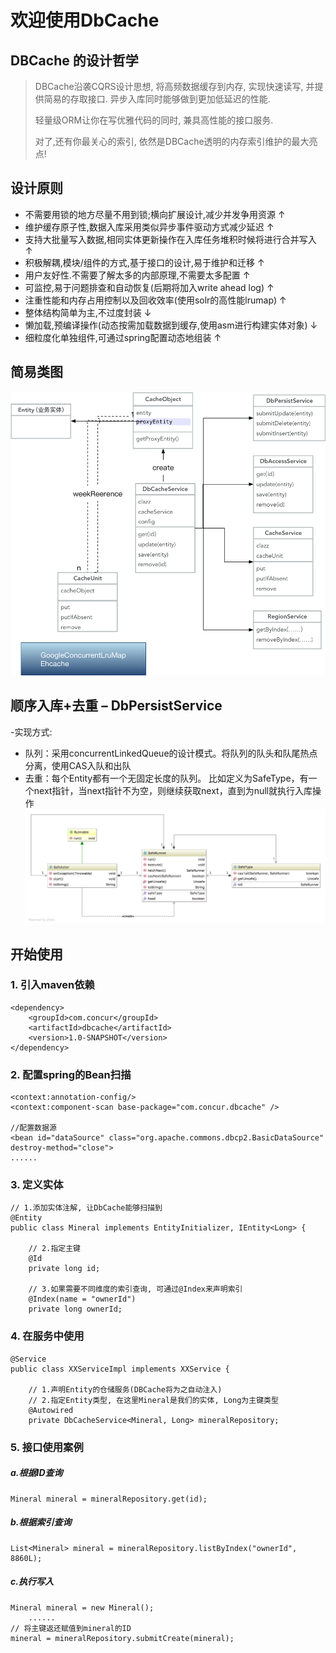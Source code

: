# 欢迎使用DbCache

## DBCache 的设计哲学

>DBCache沿袭CQRS设计思想, 将高频数据缓存到内存, 实现快速读写, 并提供简易的存取接口. 异步入库同时能够做到更加低延迟的性能. 
>
>轻量级ORM让你在写优雅代码的同时, 兼具高性能的接口服务.
>
>对了,还有你最关心的索引, 依然是DBCache透明的内存索引维护的最大亮点!
>

## 设计原则

* 不需要用锁的地方尽量不用到锁;横向扩展设计,减少并发争用资源 ↑
* 维护缓存原子性,数据入库采用类似异步事件驱动方式减少延迟 ↑
* 支持大批量写入数据,相同实体更新操作在入库任务堆积时候将进行合并写入 ↑
* 积极解耦,模块/组件的方式,基于接口的设计,易于维护和迁移 ↑
* 用户友好性.不需要了解太多的内部原理,不需要太多配置 ↑
* 可监控,易于问题排查和自动恢复(后期将加入write ahead log) ↑
* 注重性能和内存占用控制以及回收效率(使用solr的高性能lrumap) ↑
* 整体结构简单为主,不过度封装 ↓
* 懒加载,预编译操作(动态按需加载数据到缓存,使用asm进行构建实体对象)  ↓
* 细粒度化单独组件,可通过spring配置动态地组装 ↑


## 简易类图
![图片 1](https://raw.githubusercontent.com/Jakegogo/dbcache/master/screenshots/pic2.png)


## 顺序入库+去重 – DbPersistService
-实现方式:
* 队列：采用concurrentLinkedQueue的设计模式。将队列的队头和队尾热点分离，使用CAS入队和出队
* 去重：每个Entity都有一个无固定长度的队列。 比如定义为SafeType，有一个next指针，当next指针不为空，则继续获取next，直到为null就执行入库操作
![图片 2](https://raw.githubusercontent.com/Jakegogo/dbcache/master/screenshots/pic1.png)



## 开始使用
### 1. 引入maven依赖
   
```
<dependency>
    <groupId>com.concur</groupId>
    <artifactId>dbcache</artifactId>
    <version>1.0-SNAPSHOT</version>
</dependency>
```

### 2. 配置spring的Bean扫描

```
<context:annotation-config/>
<context:component-scan base-package="com.concur.dbcache" />
	
//配置数据源
<bean id="dataSource" class="org.apache.commons.dbcp2.BasicDataSource" destroy-method="close">
...... 
```

### 3. 定义实体

```
// 1.添加实体注解, 让DbCache能够扫描到
@Entity
public class Mineral implements EntityInitializer, IEntity<Long> {

    // 2.指定主键
    @Id
    private long id;

    // 3.如果需要不同维度的索引查询, 可通过@Index来声明索引
    @Index(name = "ownerId")
    private long ownerId;
```


### 4. 在服务中使用

```
@Service
public class XXServiceImpl implements XXService {

    // 1.声明Entity的仓储服务(DBCache将为之自动注入)
    // 2.指定Entity类型, 在这里Mineral是我们的实体, Long为主键类型
    @Autowired
    private DbCacheService<Mineral, Long> mineralRepository;
```

### 5. 接口使用案例

##### a.根据ID查询
```
Mineral mineral = mineralRepository.get(id);
```

##### b.根据索引查询
```
List<Mineral> mineral = mineralRepository.listByIndex("ownerId", 8860L);
```
##### c.执行写入
```
Mineral mineral = new Mineral();
    ......
// 将主键返还赋值到mineral的ID
mineral = mineralRepository.submitCreate(mineral);
```



